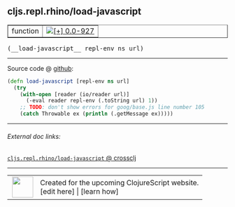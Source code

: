 ## cljs.repl.rhino/load-javascript



 <table border="1">
<tr>
<td>function</td>
<td><a href="https://github.com/cljsinfo/cljs-api-docs/tree/0.0-927"><img valign="middle" alt="[+] 0.0-927" title="Added in 0.0-927" src="https://img.shields.io/badge/+-0.0--927-lightgrey.svg"></a> </td>
</tr>
</table>


 <samp>
(__load-javascript__ repl-env ns url)<br>
</samp>

---







Source code @ [github](https://github.com/clojure/clojurescript/blob/r2655/src/clj/cljs/repl/rhino.clj#L103-L108):

```clj
(defn load-javascript [repl-env ns url]
  (try
    (with-open [reader (io/reader url)]
      (-eval reader repl-env (.toString url) 1))
    ;; TODO: don't show errors for goog/base.js line number 105
    (catch Throwable ex (println (.getMessage ex)))))
```

<!--
Repo - tag - source tree - lines:

 <pre>
clojurescript @ r2655
└── src
    └── clj
        └── cljs
            └── repl
                └── <ins>[rhino.clj:103-108](https://github.com/clojure/clojurescript/blob/r2655/src/clj/cljs/repl/rhino.clj#L103-L108)</ins>
</pre>

-->

---



###### External doc links:

[`cljs.repl.rhino/load-javascript` @ crossclj](http://crossclj.info/fun/cljs.repl.rhino/load-javascript.html)<br>

---

 <table>
<tr><td>
<img valign="middle" align="right" width="48px" src="http://i.imgur.com/Hi20huC.png">
</td><td>
Created for the upcoming ClojureScript website.<br>
[edit here] | [learn how]
</td></tr></table>

[edit here]:https://github.com/cljsinfo/cljs-api-docs/blob/master/cljsdoc/cljs.repl.rhino_load-javascript.cljsdoc
[learn how]:https://github.com/cljsinfo/cljs-api-docs/wiki/cljsdoc-files

<!--

This information was too distracting to show to readers, but I'll leave it
commented here since it is helpful to:

- pretty-print the data used to generate this document
- and show how to retrieve that data



The API data for this symbol:

```clj
{:ns "cljs.repl.rhino",
 :name "load-javascript",
 :type "function",
 :signature ["[repl-env ns url]"],
 :source {:code "(defn load-javascript [repl-env ns url]\n  (try\n    (with-open [reader (io/reader url)]\n      (-eval reader repl-env (.toString url) 1))\n    ;; TODO: don't show errors for goog/base.js line number 105\n    (catch Throwable ex (println (.getMessage ex)))))",
          :title "Source code",
          :repo "clojurescript",
          :tag "r2655",
          :filename "src/clj/cljs/repl/rhino.clj",
          :lines [103 108]},
 :full-name "cljs.repl.rhino/load-javascript",
 :full-name-encode "cljs.repl.rhino_load-javascript",
 :history [["+" "0.0-927"]]}

```

Retrieve the API data for this symbol:

```clj
;; from Clojure REPL
(require '[clojure.edn :as edn])
(-> (slurp "https://raw.githubusercontent.com/cljsinfo/cljs-api-docs/catalog/cljs-api.edn")
    (edn/read-string)
    (get-in [:symbols "cljs.repl.rhino/load-javascript"]))
```

-->
